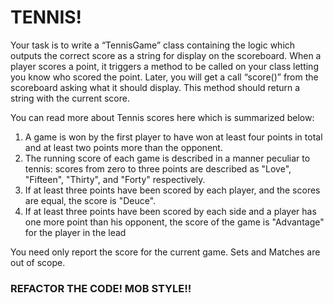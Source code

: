 # TENNIS!

Your task is to write a “TennisGame” class containing the logic which outputs the correct score as a string for display on the scoreboard. When a player scores a point, it triggers a method to be called on your class letting you know who scored the point. Later, you will get a call “score()” from the scoreboard asking what it should display. This method should return a string with the current score.

You can read more about Tennis scores here which is summarized below:

1. A game is won by the first player to have won at least four points in total and at least two points more than the opponent.
2. The running score of each game is described in a manner peculiar to tennis: scores from zero to three points are described as "Love", "Fifteen", "Thirty", and "Forty" respectively.
3. If at least three points have been scored by each player, and the scores are equal, the score is "Deuce".
4.  If at least three points have been scored by each side and a player has one more point than his opponent, the score of the game is "Advantage" for the player in the lead

You need only report the score for the current game. Sets and Matches are out of scope.
 

### REFACTOR THE CODE!  MOB STYLE!!